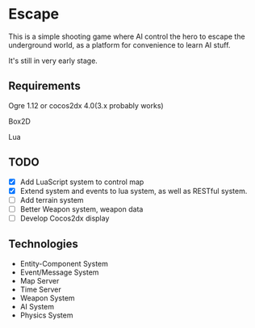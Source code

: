 # Escape
This is a simple shooting game where AI control the hero to escape the underground world, as a platform for convenience to learn AI stuff.

It's still in very early stage.

## Requirements
Ogre 1.12 or cocos2dx 4.0(3.x probably works)

Box2D

Lua

## TODO 
- [x] Add LuaScript system to control map
- [x] Extend system and events to lua system, as well as RESTful system.
- [ ] Add terrain system
- [ ] Better Weapon system, weapon data
- [ ] Develop Cocos2dx display
 
## Technologies

- Entity-Component System
- Event/Message System
- Map Server
- Time Server
- Weapon System
- AI System
- Physics System